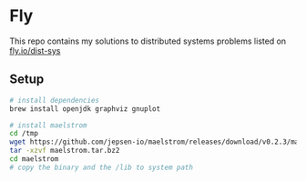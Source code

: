 # Fly

This repo contains my solutions to distributed systems problems listed on [fly.io/dist-sys](https://fly.io/dist-sys/)

## Setup

```bash
# install dependencies
brew install openjdk graphviz gnuplot

# install maelstrom
cd /tmp
wget https://github.com/jepsen-io/maelstrom/releases/download/v0.2.3/maelstrom.tar.bz2
tar -xzvf maelstrom.tar.bz2
cd maelstrom
# copy the binary and the /lib to system path
```
